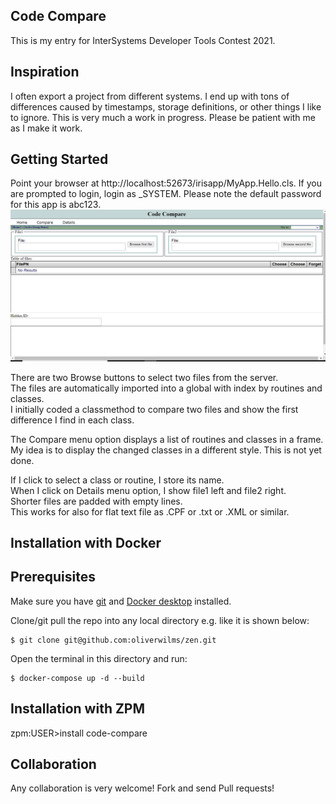 ## Code Compare
This is my entry for InterSystems Developer Tools Contest 2021.

## Inspiration
I often export a project from different systems. I end up with tons of differences caused by timestamps, storage definitions, or other things I like to ignore. This is very much a work in progress. Please be patient with me as I make it work.

## Getting Started
Point your browser at http://localhost:52673/irisapp/MyApp.Hello.cls. If you are prompted to login, login as _SYSTEM. Please note the default password for this app is abc123.
![screenshot](https://github.com/oliverwilms/bilder/blob/main/Hello.PNG)

There are two Browse buttons to select two files from the server.   
The files are automatically imported into a global with index by routines and classes.   
I initially coded a classmethod to compare two files and show the first difference I find in each class.

The Compare menu option displays a list of routines and classes in a frame.   
My idea is to display the changed classes in a different style. This is not yet done.

If I click to select a class or routine, I store its name.   
When I click on Details menu option, I show file1 left and file2 right.    
Shorter files are padded with empty lines.   
This works for also for flat text file as .CPF or .txt or .XML or similar.  

## Installation with Docker

## Prerequisites
Make sure you have [git](https://git-scm.com/book/en/v2/Getting-Started-Installing-Git) and [Docker desktop](https://www.docker.com/products/docker-desktop) installed.

Clone/git pull the repo into any local directory e.g. like it is shown below:

```
$ git clone git@github.com:oliverwilms/zen.git
```

Open the terminal in this directory and run:

```
$ docker-compose up -d --build
```

## Installation with ZPM

zpm:USER>install code-compare

## Collaboration 
Any collaboration is very welcome! Fork and send Pull requests!

